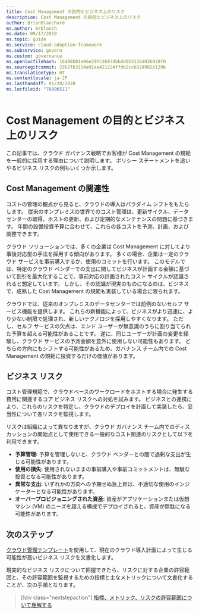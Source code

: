 ```yaml
---
title: Cost Management の目的とビジネス上のリスク
description: Cost Management の目的とビジネス上のリスク
author: BrianBlanchard
ms.author: brblanch
ms.date: 09/17/2019
ms.topic: guide
ms.service: cloud-adoption-framework
ms.subservice: govern
ms.custom: governance
ms.openlocfilehash: 16408b01e06e29fc2697dbbdd053126d026920f0
ms.sourcegitcommit: 2362fb3154a91aa421224ffdb2cc632d982b129b
ms.translationtype: HT
ms.contentlocale: ja-JP
ms.lasthandoff: 01/28/2020
ms.locfileid: "76806511"
---
```

# <a name="cost-management-motivations-and-business-risks"></a>Cost Management の目的とビジネス上のリスク

この記事では、クラウド ガバナンス戦略でお客様が Cost Management の規範を一般的に採用する理由について説明します。 ポリシー ステートメントを追いやるビジネス リスクの例もいくつか示します。

<!-- markdownlint-disable MD026 -->

## <a name="is-cost-management-relevant"></a>Cost Management の関連性

コストの管理の観点から見ると、クラウドの導入はパラダイム シフトをもたらします。 従来のオンプレミスの世界でのコスト管理は、更新サイクル、データ センターの取得、ホストの更新、および定期的なメンテナンスの問題に基づきます。 年間の設備投資予算に合わせて、これらの各コストを予測、計画、および調整できます。

クラウド ソリューションでは、多くの企業は Cost Management に対してより事後対応型の手法を採用する傾向があります。 多くの場合、企業は一定のクラウド サービスを事前購入するか、使用のコミットを行います。 このモデルでは、特定のクラウド ベンダーでの支出に関してビジネスが計画する金額に基づいて割引を最大化することで、事前対応の計画されたコスト サイクルが認識されると想定しています。 しかし、その認識が現実のものになるのは、ビジネスで、成熟した Cost Management の規範も実装している場合に限られます。

クラウドでは、従来のオンプレミスのデータセンターでは前例のないセルフ サービス機能を提供します。 これらの新機能によって、ビジネスがより迅速に、より少ない制限で処理され、新しいテクノロジを採用しやすくなります。 ただし、セルフ サービスの欠点は、エンド ユーザーが無意識のうちに割り当てられた予算を超える可能性があることです。 逆に、同じユーザーが計画の変更を経験し、クラウド サービスの予測金額を意外に使用しない可能性もあります。 どちらの方向にもシフトする可能性があるため、ガバナンス チーム内での Cost Management の規範に投資するだけの価値があります。

## <a name="business-risk"></a>ビジネス リスク

コスト管理規範で、クラウドベースのワークロードをホストする場合に発生する費用に関連するコア ビジネス リスクへの対処を試みます。 ビジネスとの連携により、これらのリスクを特定し、クラウドのデプロイを計画して実装したら、妥当性について各リスクを監視します。

リスクは組織によって異なりますが、クラウド ガバナンス チーム内でのディスカッションの開始点として使用できる一般的なコスト関連のリスクとして以下を利用できます。

- **予算管理:** 予算を管理しないと、クラウド ベンダーとの間で過剰な支出が生じる可能性があります。
- **使用の損失:** 使用されないままの事前購入や事前コミットメントは、無駄な投資となる可能性があります。
- **異常な支出:** いずれかの方向への予期せぬ急上昇は、不適切な使用のインジケーターとなる可能性があります。
- **オーバープロビジョニングされた資産:** 資産がアプリケーションまたは仮想マシン (VM) のニーズを超える構成でデプロイされると、資産が無駄になる可能性があります。

## <a name="next-steps"></a>次のステップ

[クラウド管理テンプレート](./template.md)を使用して、現在のクラウド導入計画によって生じる可能性が高いビジネス リスクを文書化します。

現実的なビジネス リスクについて把握できたら、リスクに対する企業の許容範囲と、その許容範囲を監視するための指標と主なメトリックについて文書化することが、次の手順となります。

> [!div class="nextstepaction"]
> [指標、メトリック、リスクの許容範囲について理解する](./metrics-tolerance.md)
